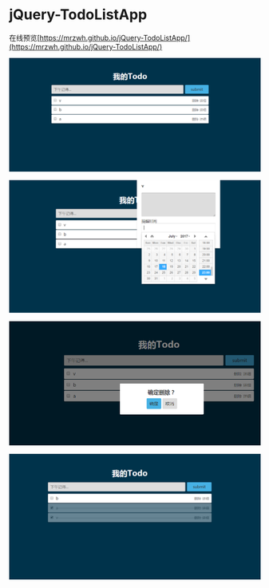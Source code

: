 # jQuery-TodoListApp  

在线预览[https://mrzwh.github.io/jQuery-TodoListApp/](https://mrzwh.github.io/jQuery-TodoListApp/)  

![](https://github.com/MrZWH/jQuery-TodoListApp/blob/master/%E6%8D%95%E8%8E%B7.PNG)

![](https://github.com/MrZWH/jQuery-TodoListApp/blob/master/%E6%8D%95%E8%8E%B72.PNG)

![](https://github.com/MrZWH/jQuery-TodoListApp/blob/master/%E6%8D%95%E8%8E%B73.PNG)

![](https://github.com/MrZWH/jQuery-TodoListApp/blob/master/%E6%8D%95%E8%8E%B74.PNG)
